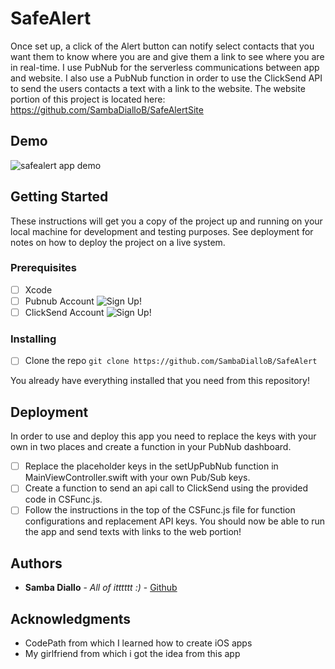# SafeAlert

Once set up, a click of the Alert button can notify select contacts that you want them to know where you are and give them a link to see where you are in real-time. I use PubNub for the serverless communications between app and website. I also use a PubNub function in order to use the ClickSend API to send the users contacts a text with a link to the website. The website portion of this project is located here: https://github.com/SambaDialloB/SafeAlertSite

## Demo

![safealert app demo](https://github.com/SambaDialloB/SafeAlert/blob/master/safealert.gif)

## Getting Started

These instructions will get you a copy of the project up and running on your local machine for development and testing purposes. See deployment for notes on how to deploy the project on a live system.

### Prerequisites

- [ ] Xcode
- [ ] Pubnub Account ![Sign Up!](https://dashboard.pubnub.com/signup)
- [ ] ClickSend Account ![Sign Up!](https://dashboard.clicksend.com/#/signup/step0)

### Installing

- [ ] Clone the repo ``` git clone https://github.com/SambaDialloB/SafeAlert ```

You already have everything installed that you need from this repository!

## Deployment

In order to use and deploy this app you need to replace the keys with your own in two places and create a function in your PubNub dashboard.
- [ ] Replace the placeholder keys in the setUpPubNub function in MainViewController.swift with your own Pub/Sub keys.
- [ ] Create a function to send an api call to ClickSend using the provided code in CSFunc.js.
- [ ] Follow the instructions in the top of the CSFunc.js file for function configurations and replacement API keys.
 You should now be able to run the app and send texts with links to the web portion!

## Authors

* **Samba Diallo** - *All of itttttt :)* - [Github](https://github.com/SambaDialloB)

## Acknowledgments

* CodePath from which I learned how to create iOS apps
* My girlfriend from which i got the idea from this app

